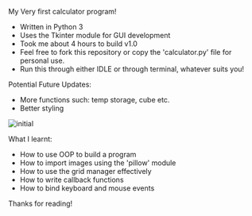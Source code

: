 My Very first calculator program! 

- Written in Python 3
- Uses the Tkinter module for GUI development 
- Took me about 4 hours to build v1.0
- Feel free to fork this repository or copy the 'calculator.py' file for personal use. 
- Run this through either IDLE or through terminal, whatever suits you! 

Potential Future Updates: 
- More functions such: temp storage, cube etc. 
- Better styling  

![initial](https://cloud.githubusercontent.com/assets/22529514/21455924/0d214050-c91c-11e6-91c3-b955d3a3022f.jpg)

What I learnt: 
- How to use OOP to build a program
- How to import images using the 'pillow' module
- How to use the grid manager effectively 
- How to write callback functions
- How to bind keyboard and mouse events

Thanks for reading! 
